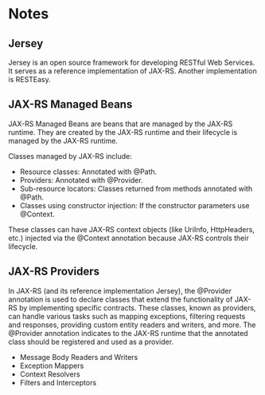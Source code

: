 # Notes
## Jersey
Jersey is an open source framework for developing RESTful Web Services. It serves as a reference implementation of JAX-RS. Another implementation is RESTEasy.

## JAX-RS Managed Beans
JAX-RS Managed Beans are beans that are managed by the JAX-RS runtime. They are created by the JAX-RS runtime and their lifecycle is managed by the JAX-RS runtime.

Classes managed by JAX-RS include:
- Resource classes: Annotated with @Path.
- Providers: Annotated with @Provider.
- Sub-resource locators: Classes returned from methods annotated with @Path.
- Classes using constructor injection: If the constructor parameters use @Context.

These classes can have JAX-RS context objects (like UriInfo, HttpHeaders, etc.) injected via the @Context annotation because JAX-RS controls their lifecycle.

## JAX-RS Providers
In JAX-RS (and its reference implementation Jersey), the @Provider annotation is used to declare classes that extend the functionality of JAX-RS by implementing specific contracts. These classes, known as providers, can handle various tasks such as mapping exceptions, filtering requests and responses, providing custom entity readers and writers, and more. The @Provider annotation indicates to the JAX-RS runtime that the annotated class should be registered and used as a provider.

- Message Body Readers and Writers
- Exception Mappers
- Context Resolvers
- Filters and Interceptors
